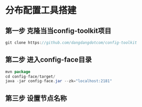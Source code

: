 # 分布配置工具搭建

## 第一步 克隆当当config-toolkit项目

```java
git clone https://github.com/dangdangdotcom/config-toolkit
```

## 第二步 进入config-face目录

```java
mvn package
cd config-face/target/
java -jar config-face.jar --zk="localhost:2181"
```

## 第三步 设置节点名称
